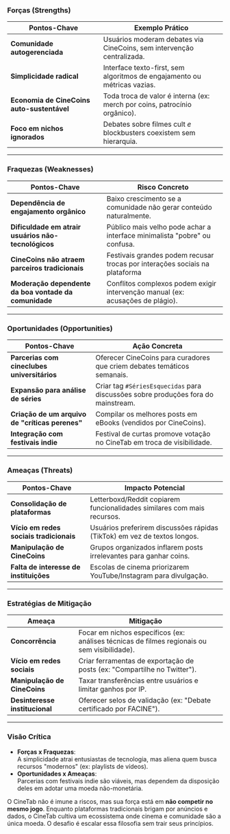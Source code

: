### **Forças (Strengths)**  
| Pontos-Chave                               | Exemplo Prático                                                           |
| ------------------------------------------ | ------------------------------------------------------------------------- |
| **Comunidade autogerenciada**              | Usuários moderam debates via CineCoins, sem intervenção centralizada.     |
| **Simplicidade radical**                   | Interface texto-first, sem algoritmos de engajamento ou métricas vazias.  |
| **Economia de CineCoins auto-sustentável** | Toda troca de valor é interna (ex: merch por coins, patrocínio orgânico). |
| **Foco em nichos ignorados**               | Debates sobre filmes cult *e* blockbusters coexistem sem hierarquia.      |

---

### **Fraquezas (Weaknesses)**  
| Pontos-Chave                                          | Risco Concreto                                                                 |
| ----------------------------------------------------- | ------------------------------------------------------------------------------ |
| **Dependência de engajamento orgânico**               | Baixo crescimento se a comunidade não gerar conteúdo naturalmente.             |
| **Dificuldade em atrair usuários não-tecnológicos**   | Público mais velho pode achar a interface minimalista "pobre" ou confusa.      |
| **CineCoins não atraem parceiros tradicionais**       | Festivais grandes podem recusar trocas por interações sociais na plataforma    |
| **Moderação dependente da boa vontade da comunidade** | Conflitos complexos podem exigir intervenção manual (ex: acusações de plágio). |

---

### **Oportunidades (Opportunities)**  
| Pontos-Chave                                    | Ação Concreta                                                                     |
| ----------------------------------------------- | --------------------------------------------------------------------------------- |
| **Parcerias com cineclubes universitários**     | Oferecer CineCoins para curadores que criem debates temáticos semanais.           |
| **Expansão para análise de séries**             | Criar tag `#SériesEsquecidas` para discussões sobre produções fora do mainstream. |
| **Criação de um arquivo de "críticas perenes"** | Compilar os melhores posts em eBooks (vendidos por CineCoins).                    |
| **Integração com festivais indie**              | Festival de curtas promove votação no CineTab em troca de visibilidade.           |

---

### **Ameaças (Threats)**  
| Pontos-Chave                                                                                   | Impacto Potencial                                                            |  
|-----------------------------------------------------------------------------------------------|-------------------------------------------------------------------------------|  
| **Consolidação de plataformas**                                                               | Letterboxd/Reddit copiarem funcionalidades similares com mais recursos.       |  
| **Vício em redes sociais tradicionais**                                                       | Usuários preferirem discussões rápidas (TikTok) em vez de textos longos.      |  
| **Manipulação de CineCoins**                                                                  | Grupos organizados inflarem posts irrelevantes para ganhar coins.              |  
| **Falta de interesse de instituições**                                                        | Escolas de cinema priorizarem YouTube/Instagram para divulgação.              |  

---

### **Estratégias de Mitigação**  
| Ameaça                         | Mitigação                                                                                    |     |
| ------------------------------ | -------------------------------------------------------------------------------------------- | --- |
| **Concorrência**               | Focar em nichos específicos (ex: análises técnicas de filmes regionais ou sem visibilidade). |     |
| **Vício em redes sociais**     | Criar ferramentas de exportação de posts (ex: "Compartilhe no Twitter").                     |     |
| **Manipulação de CineCoins**   | Taxar transferências entre usuários e limitar ganhos por IP.                                 |     |
| **Desinteresse institucional** | Oferecer selos de validação (ex: "Debate certificado por FACINE").                           |     |

---

### **Visão Crítica**  
- **Forças x Fraquezas**:  
  A simplicidade atrai entusiastas de tecnologia, mas aliena quem busca recursos "modernos" (ex: playlists de vídeos).  
- **Oportunidades x Ameaças**:  
  Parcerias com festivais indie são viáveis, mas dependem da disposição deles em adotar uma moeda não-monetária.  

O CineTab não é imune a riscos, mas sua força está em **não competir no mesmo jogo**. Enquanto plataformas tradicionais brigam por anúncios e dados, o CineTab cultiva um ecossistema onde cinema e comunidade são a única moeda. O desafio é escalar essa filosofia sem trair seus princípios.